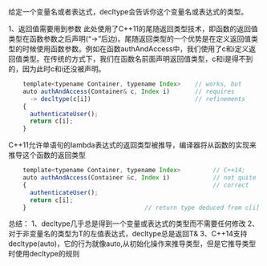 给定一个变量名或者表达式，decltype会告诉你这个变量名或表达式的类型。

1、返回值需要用到参数
此处使用了C++11的尾随返回类型技术，即函数的返回值类型在函数参数之后声明(“->”后边)。尾随返回类型的一个优势是在定义返回值类型的时候使用函数参数。例如在函数authAndAccess中，我们使用了c和i定义返回值类型。在传统的方式下，我们在函数名前面声明返回值类型，c和i是得不到的，因为此时c和i还没被声明。

```js
    template<typename Container, typename Index>    // works, but
    auto authAndAccess(Container& c, Index i)       // requires
      -> decltype(c[i])                             // refinements
    {
      authenticateUser();
      return c[i];
    }
```

C++11允许单语句的lambda表达式的返回类型被推导，编译器将从函数的实现来推导这个函数的返回类型

```js
    template<typename Container, typename Index>         // C++14;
    auto authAndAccess(Container &c, Index i)            // not quite
    {                                                    // correct
      authenticateUser();
      return c[i];
    }                                 // return type deduced from c[i]
```

总结：
1、decltype几乎总是得到一个变量或表达式的类型而不需要任何修改
2、对于非变量名的类型为T的左值表达式，decltype总是返回T&
3、C++14支持decltype(auto)，它的行为就像auto,从初始化操作来推导类型，但是它推导类型时使用decltype的规则
